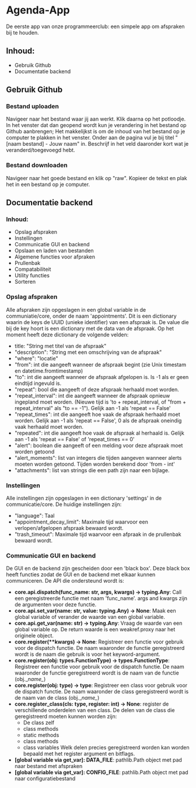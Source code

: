 # Agenda-App
De eerste app van onze programmeerclub: een simpele app om afspraken bij te houden.

## Inhoud:
  - Gebruik Github
  - Documentatie backend
  
## Gebruik Github
### Bestand uploaden
Navigeer naar het bestand waar jij aan werkt. Klik daarna op het potloodje. In het venster dat dan geopend wordt kun je verandering in het bestand op Github aanbrengen; Het makkelijkst is om de inhoud van het bestand op je computer te plakken in het venster. Onder aan de pagina vul je bij titel "[naam bestand] - Jouw naam" in. Beschrijf in het veld daaronder kort wat je veranderd/toegevoegd hebt.

### Bestand downloaden
Navigeer naar het goede bestand en klik op "raw". Kopieer de tekst en plak het in een bestand op je computer.


## Documentatie backend
### Inhoud:
  - Opslag afspraken
  - Instellingen
  - Communicatie GUI en backend
  - Opslaan en laden van bestanden
  - Algemene functies voor afpraken
  - Prullenbak
  - Compatabiliteit
  - Utility functies
  - Sorteren
  
### Opslag afspraken
Alle afspraken zijn opgeslagen in een global variable in de communiatie/core, onder de naam 'appointments'.
Dit is een dictionary waarin de keys de UUID (unieke identifier) van een afspraak is.
 De value die bij de key hoort is een dictionary met de data van de afspraak. 
Op het moment heeft deze dictionary de volgende velden:
   - title: "String met titel van de afspraak"
  - "description": "String met een omschrijving van de afspraak"
  - "where": "locatie"
  - "from": int die aangeeft wanneer de afspraak begint (zie Unix timestam en datetime.fromtimestamp)
  - "to": int die aangeeft wanneer de afspraak afgelopen is. Is -1 als er geen eindtijd ingevuld is.
  - "repeat": bool die aangeeft of deze afspraak herhaald moet worden.
  - "repeat_interval": int die aangeeft wanneer de afspraak opnieuw ingepland moet worden. (Nieuwe tijd is 'to + repeat_interval, of "from + repeat_interval" als "to == -1"). Gelijk aan -1 als 'repeat == False'
  - "repeat_times": int die aangeeft hoe vaak de afspraak herhaald moet worden. Gelijk aan -1 als 'repeat == False', 0 als de afspraak oneindig vaak herhaald moet worden.
  - "repeated": int die aangeeft hoe vaak de afspraak al herhaald is. Gelijk aan -1 als 'repeat == False' of 'repeat_times == 0'
  - "alert": boolean die aangeeft of een melding voor deze afspraak moet worden getoond
  - "alert_moments": list van integers die tijden aangeven wanneer alerts moeten worden getoond. Tijden worden berekend door 'from - int'
  - "attachments": list van strings die een path zijn naar een bijlage.
  
### Instellingen
Alle instellingen zijn opgeslagen in een dictionary 'settings' in de communicatie/core.
De huidige instellingen zijn:
  - "language": Taal 
  - "appointment_decay_limit": Maximale tijd waarvoor een verlopen/afgelopen afspraak bewaard wordt.
  - "trash_timeout": Maximale tijd waarvoor een afpraak in de prullenbak bewaard wordt.
  
  
 ### Communicatie GUI en backend
 De GUI en de backend zijn gescheiden door een 'black box'. Deze black box heeft functies zodat de GUI en de 
 backend met elkaar kunnen communiceren. De API die ondersteund wordt is:
   - **core.api.dispatch(func_name: str, args, kwargs) -> typing.Any**:
      Call een geregistreerde functie met naam 'func_name'. args and kwargs zijn de argumenten voor deze functie.
   - **core.api.set_var(name: str, value: typing.Any) -> None**:
      Maak een global variable of verander de waarde van een global variable.
   - **core.api.get_var(name: str) -> typing.Any**:
      Vraag de waarde van een global variable op. De return waarde is een weakref.proxy naar het originele object.
   - **core.register(\*\*kwargs) -> None**:
      Registreer een functie voor gebruik voor de dispatch functie. De naam waaronder de functie geregistreerd wordt
      is de naam die gebruik is voor het keyword-argument.
   - **core.register(obj: types.FunctionType) -> types.FunctionType**: 
      Registreer een functie voor gebruik voor de dispatch functie. De naam waaronder de functie geregistreerd wordt 
      is de naam van de functie (obj.\__name\__)
   - **core.register(obj: type) -> type**:
      Registreer een class voor gebruik voor de dispatch functie. De naam waaronder de class geregistreerd wordt 
      is de naam van de class (obj.\__name\__)
   - **core.register_class(cls: type, register: int) -> None**: 
      register de verschillende onderdelen van een class. De delen van de class die geregistreerd moeten kunnen
      worden zijn:
        - De class zelf
        - class methods
        - static methods
        - class methods 
        - class  variables
      Welk delen precies geregistreerd worden kan worden bepaald met het register argument en bitflags.
   - **[global variable via get_var]: DATA_FILE**: pathlib.Path object met pad naar bestand met afspraken
   - **[global variable via get_var]: CONFIG_FILE**: pathlib.Path object met pad naar configuratiebestand 
